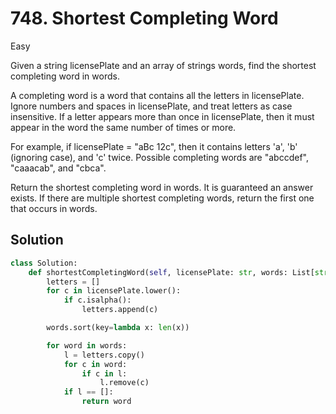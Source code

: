 # 748. Shortest Completing Word

Easy

Given a string licensePlate and an array of strings words, find the shortest
completing word in words.

A completing word is a word that contains all the letters in licensePlate.
Ignore numbers and spaces in licensePlate, and treat letters as case
insensitive. If a letter appears more than once in licensePlate, then it must
appear in the word the same number of times or more.

For example, if licensePlate = "aBc 12c", then it contains letters 'a', 'b'
(ignoring case), and 'c' twice. Possible completing words are "abccdef",
"caaacab", and "cbca".

Return the shortest completing word in words. It is guaranteed an answer exists.
If there are multiple shortest completing words, return the first one that
occurs in words.

## Solution

```python
class Solution:
    def shortestCompletingWord(self, licensePlate: str, words: List[str]) -> str:
        letters = []
        for c in licensePlate.lower():
            if c.isalpha():
                letters.append(c)

        words.sort(key=lambda x: len(x))

        for word in words:
            l = letters.copy()
            for c in word:
                if c in l:
                    l.remove(c)
            if l == []:
                return word
```
